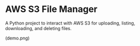 # AWS S3 File Manager
A Python project to interact with AWS S3 for uploading, listing, downloading, and deleting files.

(demo.png)
